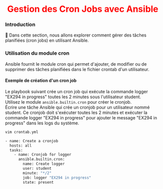 <h1 align="center" style="color: red;">Gestion des Cron Jobs avec Ansible</h1>

### Introduction
👋 Dans cette section, nous allons explorer comment gérer des tâches planifiées (cron jobs) en utilisant Ansible.
### Utilisation du module cron
Ansible fournit le module cron qui permet d'ajouter, de modifier ou de supprimer des tâches planifiées dans le fichier crontab d'un utilisateur.
#### Exemple de création d'un cron job

Le playbook suivant crée un cron job qui exécute la commande logger "EX294 in progress" toutes les 2 minutes sous l'utilisateur student.  
Utilisez le module `ansible.builtin.cron` pour créer le cronjob.  
Écrire une tâche Ansible qui crée un cronjob pour un utilisateur nommé student. Ce cronjob doit s'exécuter toutes les 2 minutes et exécuter la commande logger "EX294 in progress" pour ajouter le message "EX294 in progress" dans les logs du système.  
``` bash
vim crontab.yml
```
``` bash
- name: Create a cronjob
  hosts: all
  tasks:
    - name: Cronjob for logger
      ansible.builtin.cron:
        name: Create logger
        user: student
        minute: "*/2"
        job: logger "EX294 in progress"
        state: present
```
